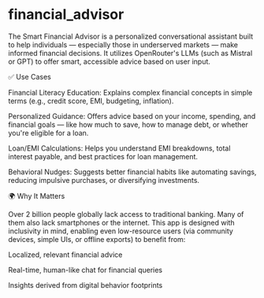 # financial_advisor
The Smart Financial Advisor is a personalized conversational assistant built to help individuals — especially those in underserved markets — make informed financial decisions. It utilizes OpenRouter's LLMs (such as Mistral or GPT) to offer smart, accessible advice based on user input.

✅ Use Cases

Financial Literacy Education:
Explains complex financial concepts in simple terms (e.g., credit score, EMI, budgeting, inflation).

Personalized Guidance:
Offers advice based on your income, spending, and financial goals — like how much to save, how to manage debt, or whether you're eligible for a loan.

Loan/EMI Calculations:
Helps you understand EMI breakdowns, total interest payable, and best practices for loan management.

Behavioral Nudges:
Suggests better financial habits like automating savings, reducing impulsive purchases, or diversifying investments.

🌍 Why It Matters

Over 2 billion people globally lack access to traditional banking. Many of them also lack smartphones or the internet. This app is designed with inclusivity in mind, enabling even low-resource users (via community devices, simple UIs, or offline exports) to benefit from:

Localized, relevant financial advice

Real-time, human-like chat for financial queries

Insights derived from digital behavior footprints

